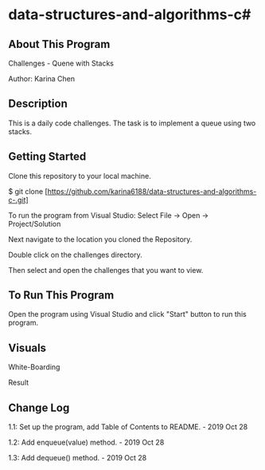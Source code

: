 # data-structures-and-algorithms-c#

## About This Program
Challenges - Quene with Stacks

Author: Karina Chen

## Description
This is a daily code challenges. The task is to implement a queue using two stacks.

## Getting Started
Clone this repository to your local machine.

$ git clone [https://github.com/karina6188/data-structures-and-algorithms-c-.git]

To run the program from Visual Studio:
Select File -> Open -> Project/Solution

Next navigate to the location you cloned the Repository.

Double click on the challenges directory.

Then select and open the challenges that you want to view.

## To Run This Program
Open the program using Visual Studio and click "Start" button to run this program.

## Visuals

White-Boarding


Result


## Change Log

1.1: Set up the program, add Table of Contents to README. - 2019 Oct 28

1.2: Add enqueue(value) method. - 2019 Oct 28

1.3: Add dequeue() method. - 2019 Oct 28